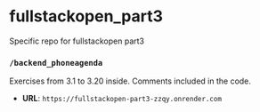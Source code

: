 # fullstackopen_part3
Specific repo for fullstackopen part3

### `/backend_phoneagenda`

Exercises from 3.1 to 3.20 inside. Comments included in the code.

- **URL**: `https://fullstackopen-part3-zzqy.onrender.com` 
